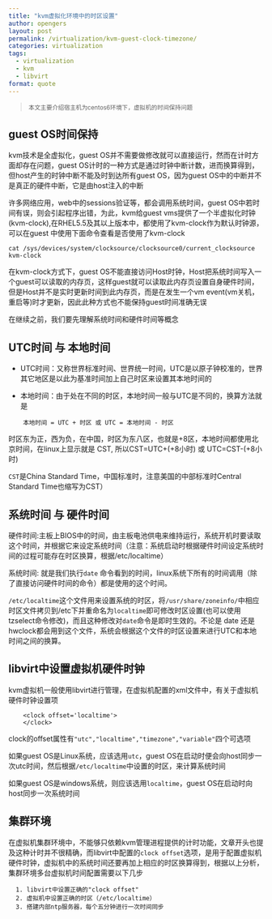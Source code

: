 ```yaml
---
title: "kvm虚拟化环境中的时区设置"
author: opengers
layout: post
permalink: /virtualization/kvm-guest-clock-timezone/
categories: virtualization
tags:
  - virtualization
  - kvm
  - libvirt
format: quote
---
```


><small>本文主要介绍宿主机为centos6环境下，虚拟机的时间保持问题</small>   

## guest OS时间保持   

kvm技术是全虚拟化，guest OS并不需要做修改就可以直接运行，然而在计时方面却存在问题，guest OS计时的一种方式是通过时钟中断计数，进而换算得到，但host产生的时钟中断不能及时到达所有guest OS，因为guest OS中的中断并不是真正的硬件中断，它是由host注入的中断    

许多网络应用，web中的sessions验证等，都会调用系统时间，guest OS中若时间有误，则会引起程序出错，为此，kvm给guest vms提供了一个半虚拟化时钟(kvm-clock),在RHEL5.5及其以上版本中，都使用了kvm-clock作为默认时钟源，可以在guest 中使用下面命令查看是否使用了kvm-clock    

``` shell
cat /sys/devices/system/clocksource/clocksource0/current_clocksource
kvm-clock
```

在kvm-clock方式下，guest OS不能直接访问Host时钟，Host把系统时间写入一个guest可以读取的内存页，这样guest就可以读取此内存页设置自身硬件时间，但是Host并不是实时更新时间到此内存页，而是在发生一个vm event(vm关机，重启等)时才更新，因此此种方式也不能保持guest时间准确无误   

在继续之前，我们要先理解系统时间和硬件时间等概念    


## UTC时间 与 本地时间

- UTC时间：又称世界标准时间、世界统一时间，UTC是以原子钟校准的，世界其它地区是以此为基准时间加上自己时区来设置其本地时间的   

- 本地时间：由于处在不同的时区，本地时间一般与UTC是不同的，换算方法就是  

``` shell
    本地时间 = UTC + 时区 或 UTC = 本地时间 - 时区
```

时区东为正，西为负，在中国，时区为东八区，也就是+8区，本地时间都使用北京时间，在linux上显示就是 CST, 所以CST=UTC+(+8小时) 或 UTC=CST-(+8小时)   

`CST`是China Standard Time，中国标准时，注意美国的中部标准时Central Standard Time也缩写为CST）  


## 系统时间 与 硬件时间

硬件时间:主板上BIOS中的时间，由主板电池供电来维持运行，系统开机时要读取这个时间，并根据它来设定系统时间（注意：系统启动时根据硬件时间设定系统时间的过程可能存在时区换算，根据/etc/localtime）  

系统时间: 就是我们执行`date` 命令看到的时间，linux系统下所有的时间调用（除了直接访问硬件时间的命令）都是使用的这个时间。   

`/etc/localtime`这个文件用来设置系统的时区，将`/usr/share/zoneinfo/`中相应时区文件拷贝到/etc下并重命名为`localtime`即可修改时区设置(也可以使用tzselect命令修改)，而且这种修改对`date`命令是即时生效的。不论是 date 还是hwclock都会用到这个文件，系统会根据这个文件的时区设置来进行UTC和本地时间之间的换算。    

## libvirt中设置虚拟机硬件时钟

kvm虚拟机一般使用libvirt进行管理，在虚拟机配置的xml文件中，有关于虚拟机硬件时钟设置项

``` shell
    <clock offset='localtime'>
    </clock>
```

clock的offset属性有`"utc","localtime","timezone","variable"`四个可选项    

如果guest OS是Linux系统，应该选用`utc`，guest OS在启动时便会向host同步一次utc时间，然后根据`/etc/localtime`中设置的时区，来计算系统时间    

如果guest OS是windows系统，则应该选用`localtime`，guest OS在启动时向host同步一次系统时间     

## 集群环境


在虚拟机集群环境中，不能够只依赖kvm管理进程提供的计时功能，文章开头也提及这种计时并不很精确，而libvirt中配置的`clock offset`选项，是用于配置虚拟机硬件时钟，虚拟机中的系统时间还要再加上相应的时区换算得到，根据以上分析，集群环境多台虚拟机时间配置需要以下几步   

``` shell
  1. libvirt中设置正确的"clock offset"  
  2. 虚拟机中设置正确的时区（/etc/localtime）   
  3. 搭建内部ntp服务器，每个五分钟进行一次时间同步   
```

